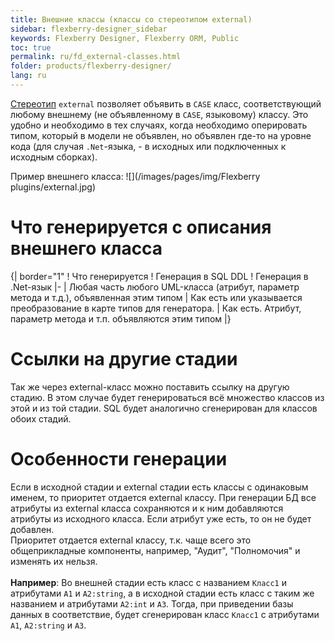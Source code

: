 ```yaml
---
title: Внешние классы (классы со стереотипом external) 
sidebar: flexberry-designer_sidebar
keywords: Flexberry Designer, Flexberry ORM, Public
toc: true
permalink: ru/fd_external-classes.html
folder: products/flexberry-designer/
lang: ru
---
```


[Стереотип](key-concepts-flexberry-designer.html) `external` позволяет объявить в `CASE` класс, соответствующий любому внешнему (не объявленному в `CASE`, языковому) классу. Это удобно и необходимо в тех случаях, когда необходимо оперировать типом, который в модели не объявлен, но объявлен где-то на уровне кода (для случая `.Net`-языка, - в исходных или подключенных к исходным сборках).


Пример внешнего класса:
![](/images/pages/img/Flexberry plugins/external.jpg)

# Что генерируется с описания внешнего класса
{| border="1"
! Что генерируется
! Генерация в SQL DDL
! Генерация в .Net-язык
|-
| Любая часть любого UML-класса (атрибут, параметр метода и т.д.), объявленная этим типом
| Как есть или указывается преобразование в карте типов для генератора.
| Как есть. Атрибут, параметр метода и т.п. объявляются этим типом
|}

# Ссылки на другие стадии
Так же через external-класс можно поставить ссылку на другую стадию. В этом случае будет генерироваться всё множество классов из этой и из той стадии. SQL будет аналогично сгенерирован для классов обоих стадий.

# Особенности генерации
Если в исходной стадии и external стадии есть классы с одинаковым именем, то приоритет отдается external классу. При генерации БД все атрибуты из external класса сохраняются и к ним добавляются атрибуты из исходного класса. Если атрибут уже есть, то он не будет добавлен. <br />
Приоритет отдается external классу, т.к. чаще всего это общеприкладные компоненты, например, "Аудит", "Полномочия" и изменять их нельзя.
<br />
<br />
__Например__: Во внешней стадии есть класс с названием `Класс1` и атрибутами `А1` и `А2:string`, а в исходной стадии есть класс с таким же названием и атрибутами `А2:int` и `А3`. Тогда, при приведении базы данных в соответствие, будет сгенерирован класс `Класс1` с атрибутами `А1`, `А2:string` и `А3`. 

